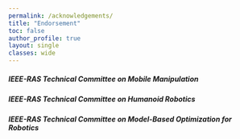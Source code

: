```yaml
---
permalink: /acknowledgements/
title: "Endorsement"
toc: false
author_profile: true 
layout: single 
classes: wide
---
```

##### IEEE-RAS Technical Committee on Mobile Manipulation 
##### IEEE-RAS Technical Committee on Humanoid Robotics 
##### IEEE-RAS Technical Committee on Model-Based Optimization for Robotics

